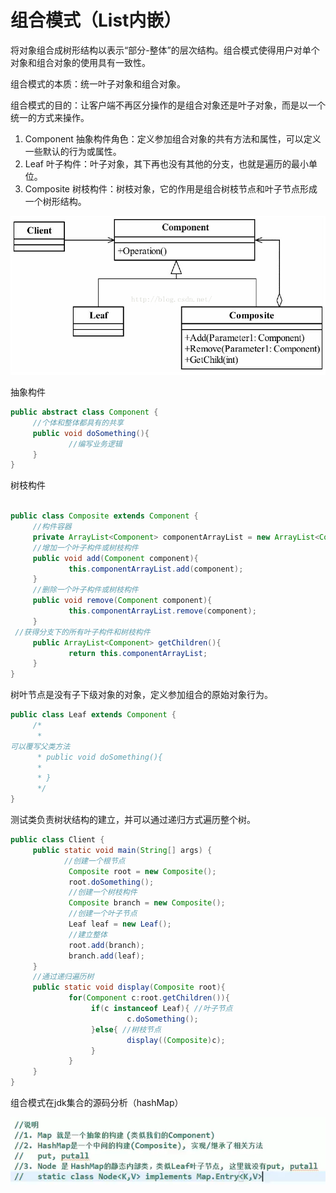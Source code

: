 # 组合模式（List内嵌）

将对象组合成树形结构以表示“部分-整体”的层次结构。组合模式使得用户对单个对象和组合对象的使用具有一致性。

组合模式的本质：统一叶子对象和组合对象。

组合模式的目的：让客户端不再区分操作的是组合对象还是叶子对象，而是以一个统一的方式来操作。

1. Component 抽象构件角色：定义参加组合对象的共有方法和属性，可以定义一些默认的行为或属性。
2. Leaf 叶子构件：叶子对象，其下再也没有其他的分支，也就是遍历的最小单位。
3. Composite 树枝构件：树枝对象，它的作用是组合树枝节点和叶子节点形成一个树形结构。

![1683524779622](image/23-05-04-设计模式-结构型模式/1683524779622.png)

抽象构件

```java
public abstract class Component {
     //个体和整体都具有的共享
     public void doSomething(){
             //编写业务逻辑
     }
}
```

树枝构件

```java

public class Composite extends Component {
     //构件容器
     private ArrayList<Component> componentArrayList = new ArrayList<Component>()
     //增加一个叶子构件或树枝构件
     public void add(Component component){
             this.componentArrayList.add(component);
     }
     //删除一个叶子构件或树枝构件
     public void remove(Component component){
             this.componentArrayList.remove(component);
     }  
 //获得分支下的所有叶子构件和树枝构件
     public ArrayList<Component> getChildren(){
             return this.componentArrayList;
     }
}
```

树叶节点是没有子下级对象的对象，定义参加组合的原始对象行为。

```java
public class Leaf extends Component {
     /*
      * 
可以覆写父类方法
      * public void doSomething(){
      * 
      * }
      */
}
```

测试类负责树状结构的建立，并可以通过递归方式遍历整个树。

```java
public class Client {
     public static void main(String[] args) {
            //创建一个根节点
             Composite root = new Composite();
             root.doSomething();
             //创建一个树枝构件
             Composite branch = new Composite();
             //创建一个叶子节点
             Leaf leaf = new Leaf();
             //建立整体
             root.add(branch);
             branch.add(leaf);  
     }
     //通过递归遍历树
     public static void display(Composite root){
             for(Component c:root.getChildren()){
                  if(c instanceof Leaf){ //叶子节点
                          c.doSomething();
                  }else{ //树枝节点
                          display((Composite)c);
                  }
             }
     }
}
```

组合模式在jdk集合的源码分析（hashMap）

![1683526363147](image/23-05-04-设计模式-结构型模式/1683526363147.png)
